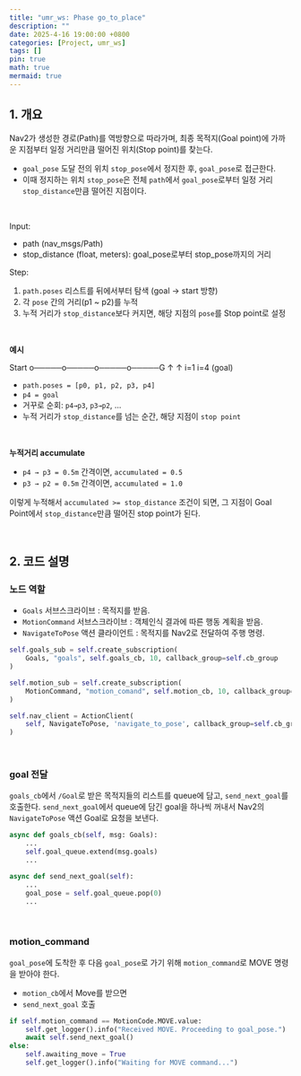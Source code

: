 ```yaml
---
title: "umr_ws: Phase go_to_place"
description: ""
date: 2025-4-16 19:00:00 +0800
categories: [Project, umr_ws]
tags: []
pin: true
math: true
mermaid: true
---
```



## 1. 개요


Nav2가 생성한 경로(Path)를 역방향으로 따라가며, 최종 목적지(Goal point)에 가까운 지점부터 일정 거리만큼 떨어진 위치(Stop point)를 찾는다.
- ```goal_pose``` 도달 전의 위치 ```stop_pose```에서 정지한 후, ```goal_pose```로 접근한다.
- 이때 정지하는 위치 ```stop_pose```은 전체 ```path```에서 ```goal_pose```로부터 일정 거리 ```stop_distance```만큼 떨어진 지점이다.


<br>

Input:

- path (nav_msgs/Path)
- stop_distance (float, meters): goal_pose로부터 stop_pose까지의 거리


Step:

1. ```path.poses``` 리스트를 뒤에서부터 탐색 (goal → start 방향)
2. 각 ```pose``` 간의 거리(p1 ~ p2)를 누적
3. 누적 거리가 ```stop_distance```보다 커지면, 해당 지점의 ```pose```를 Stop point로 설정


<br>


**예시**


Start o─────o─────o─────o─────G
            ↑                 ↑
           i=1                i=4 (goal)


- ```path.poses = [p0, p1, p2, p3, p4]```
- ```p4 = goal```
- 거꾸로 순회: ```p4→p3```, ```p3→p2```, ...
- 누적 거리가 ```stop_distance```를 넘는 순간, 해당 지점이 ```stop point```

<br>


**누적거리 accumulate**

- ```p4 → p3 = 0.5m``` 간격이면, ```accumulated = 0.5```
- ```p3 → p2 = 0.5m``` 간격이면, ```accumulated = 1.0```

이렇게 누적해서 ```accumulated >= stop_distance``` 조건이 되면, 그 지점이 Goal Point에서 ```stop_distance```만큼 떨어진 stop point가 된다.


<br>


## 2. 코드 설명
### 노드 역할

- ```Goals``` 서브스크라이브 : 목적지를 받음.
- ```MotionCommand``` 서브스크라이브 : 객체인식 결과에 따른 행동 계획을 받음.
- ```NavigateToPose``` 액션 클라이언트 : 목적지를 Nav2로 전달하여 주행 명령.

```python
self.goals_sub = self.create_subscription(
    Goals, "goals", self.goals_cb, 10, callback_group=self.cb_group
)

self.motion_sub = self.create_subscription(
    MotionCommand, "motion_comand", self.motion_cb, 10, callback_group=self.cb_group
)

self.nav_client = ActionClient(
    self, NavigateToPose, 'navigate_to_pose', callback_group=self.cb_group
)
```

<br>

### goal 전달

```goals_cb```에서 ```/Goal```로 받은 목적지들의 리스트를 queue에 담고, ```send_next_goal```를 호출한다.
```send_next_goal```에서 queue에 담긴 goal을 하나씩 꺼내서 Nav2의 ```NavigateToPose``` 액션 Goal로 요청을 보낸다.


```python
async def goals_cb(self, msg: Goals):
    ...
    self.goal_queue.extend(msg.goals)
    ...

async def send_next_goal(self):
    ...
    goal_pose = self.goal_queue.pop(0)
    ...
```

<br>

### motion_command

```goal_pose```에 도착한 후 다음 ```goal_pose```로 가기 위해 ```motion_command```로 MOVE 명령을 받아야 한다. 

- ```motion_cb```에서 Move를 받으면
- ```send_next_goal``` 호출

```python
if self.motion_command == MotionCode.MOVE.value:
    self.get_logger().info("Received MOVE. Proceeding to goal_pose.")
    await self.send_next_goal()
else:
    self.awaiting_move = True
    self.get_logger().info("Waiting for MOVE command...")
```

<br>
